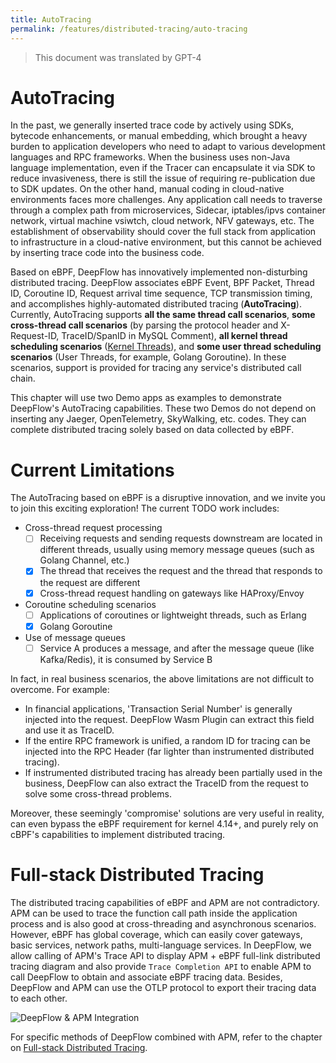 ```yaml
---
title: AutoTracing
permalink: /features/distributed-tracing/auto-tracing
---
```


> This document was translated by GPT-4

# AutoTracing

In the past, we generally inserted trace code by actively using SDKs, bytecode enhancements, or manual embedding, which brought a heavy burden to application developers who need to adapt to various development languages and RPC frameworks. When the business uses non-Java language implementation, even if the Tracer can encapsulate it via SDK to reduce invasiveness, there is still the issue of requiring re-publication due to SDK updates. On the other hand, manual coding in cloud-native environments faces more challenges. Any application call needs to traverse through a complex path from microservices, Sidecar, iptables/ipvs container network, virtual machine vsiwtch, cloud network, NFV gateways, etc. The establishment of observability should cover the full stack from application to infrastructure in a cloud-native environment, but this cannot be achieved by inserting trace code into the business code.

Based on eBPF, DeepFlow has innovatively implemented non-disturbing distributed tracing. DeepFlow associates eBPF Event, BPF Packet, Thread ID, Coroutine ID, Request arrival time sequence, TCP transmission timing, and accomplishes highly-automated distributed tracing (**AutoTracing**). Currently, AutoTracing supports **all the same thread call scenarios**, **some cross-thread call scenarios** (by parsing the protocol header and X-Request-ID, TraceID/SpanID in MySQL Comment), **all kernel thread scheduling scenarios** ([Kernel Threads](<https://en.wikipedia.org/wiki/Thread_(computing)>)), and **some user thread scheduling scenarios** (User Threads, for example, Golang Goroutine). In these scenarios, support is provided for tracing any service's distributed call chain.

This chapter will use two Demo apps as examples to demonstrate DeepFlow's AutoTracing capabilities. These two Demos do not depend on inserting any Jaeger, OpenTelemetry, SkyWalking, etc. codes. They can complete distributed tracing solely based on data collected by eBPF.

# Current Limitations

The AutoTracing based on eBPF is a disruptive innovation, and we invite you to join this exciting exploration! The current TODO work includes:

- Cross-thread request processing
  - [ ] Receiving requests and sending requests downstream are located in different threads, usually using memory message queues (such as Golang Channel, etc.)
  - [x] The thread that receives the request and the thread that responds to the request are different
  - [x] Cross-thread request handling on gateways like HAProxy/Envoy
- Coroutine scheduling scenarios
  - [ ] Applications of coroutines or lightweight threads, such as Erlang
  - [x] Golang Goroutine
- Use of message queues
  - [ ] Service A produces a message, and after the message queue (like Kafka/Redis), it is consumed by Service B

In fact, in real business scenarios, the above limitations are not difficult to overcome. For example:

- In financial applications, 'Transaction Serial Number' is generally injected into the request. DeepFlow Wasm Plugin can extract this field and use it as TraceID.
- If the entire RPC framework is unified, a random ID for tracing can be injected into the RPC Header (far lighter than instrumented distributed tracing).
- If instrumented distributed tracing has already been partially used in the business, DeepFlow can also extract the TraceID from the request to solve some cross-thread problems.

Moreover, these seemingly 'compromise' solutions are very useful in reality, can even bypass the eBPF requirement for kernel 4.14+, and purely rely on cBPF's capabilities to implement distributed tracing.

# Full-stack Distributed Tracing

The distributed tracing capabilities of eBPF and APM are not contradictory. APM can be used to trace the function call path inside the application process and is also good at cross-threading and asynchronous scenarios. However, eBPF has global coverage, which can easily cover gateways, basic services, network paths, multi-language services. In DeepFlow, we allow calling of APM's Trace API to display APM + eBPF full-link distributed tracing diagram and also provide `Trace Completion API` to enable APM to call DeepFlow to obtain and associate eBPF tracing data. Besides, DeepFlow and APM can use the OTLP protocol to export their tracing data to each other.

![DeepFlow & APM Integration](https://yunshan-guangzhou.oss-cn-beijing.aliyuncs.com/pub/pic/20231002651a886330ed3.png)

For specific methods of DeepFlow combined with APM, refer to the chapter on [Full-stack Distributed Tracing](../../integration/input/tracing/full-stack-distributed-tracing/).
